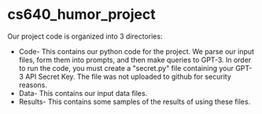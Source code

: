# cs640_humor_project
Our project code is organized into 3 directories:
 - Code-
 This contains our python code for the project. We parse our input files, form them into prompts, and then make queries to GPT-3. In order to run the code, you must create a "secret.py" file containing your GPT-3 API Secret Key. The file was not uploaded to github for security reasons.
 - Data-
 This contains our input data files.
 - Results-
 This contains some samples of the results of using these files.
 
 
 
 
